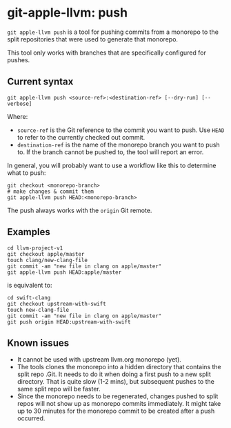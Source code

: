 # git-apple-llvm: push

`git apple-llvm push` is a tool for pushing commits from a monorepo to the split repositories
that were used to generate that monorepo.

This tool only works with branches that are specifically configured for pushes.

## Current syntax

```
git apple-llvm push <source-ref>:<destination-ref> [--dry-run] [--verbose]
```

Where:

- `source-ref` is the Git reference to the commit you want to push. Use `HEAD` to refer to the currently checked out commit.
- `destination-ref` is the name of the monorepo branch you want to push to. If the branch cannot be pushed to, the tool will report an error.

In general, you will probably want to use a workflow like this to determine what to push:

```
git checkout <monorepo-branch>
# make changes & commit them
git apple-llvm push HEAD:<monorepo-branch>
```

The push always works with the `origin` Git remote.

## Examples

```
cd llvm-project-v1
git checkout apple/master
touch clang/new-clang-file
git commit -am "new file in clang on apple/master"
git apple-llvm push HEAD:apple/master
```

is equivalent to:

```
cd swift-clang
git checkout upstream-with-swift
touch new-clang-file
git commit -am "new file in clang on apple/master"
git push origin HEAD:upstream-with-swift
```

## Known issues

- It cannot be used with upstream llvm.org monorepo (yet).
- The tools clones the monorepo into a hidden directory that contains the split repo .Git. It needs to do it when doing a first push to a new split directory. That is quite slow (1-2 mins), but subsequent pushes to the same split repo will be faster.
- Since the monorepo needs to be regenerated, changes pushed to split repos will not show up as monorepo commits immediately. It might take up to 30 minutes for the monorepo commit to be created after a push occurred.
